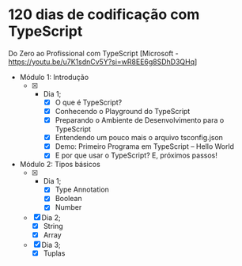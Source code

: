# 120 dias de codificação com TypeScript

Do Zero ao Profissional com TypeScript [Microsoft - https://youtu.be/u7K1sdnCv5Y?si=wR8EE6g8SDhD3QHq]

- Módulo 1: Introdução
    - [X] - Dia 1;
        - [x] O que é TypeScript?
        - [x] Conhecendo o Playground do TypeScript
        - [x] Preparando o Ambiente de Desenvolvimento para o TypeScript
        - [x] Entendendo um pouco mais o arquivo tsconfig.json
        - [x] Demo: Primeiro Programa em TypeScript – Hello World
        - [x] E por que usar o TypeScript? E, próximos passos!

- Módulo 2: Tipos básicos        
    - [x] - Dia 1;
        - [x] Type Annotation
        - [x] Boolean
        - [x] Number
    - [x] Dia 2;
        - [x] String
        - [x] Array
    - [x] Dia 3;
        - [x] Tuplas
